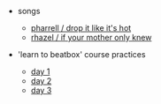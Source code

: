
- songs
  - [pharrell / drop it like it's hot][1]
  - [rhazel / if your mother only knew][2]

- 'learn to beatbox' course practices
  - [day 1][ltbb-1]
  - [day 2][ltbb-2]
  - [day 3][ltbb-3]



[1]: ./tabs/songs/pharrell/drop-it-like-its-hot/
[2]: ./tabs/songs/rhazel/if-your-mother-only-knew/

[ltbb-1]: ./tabs/ltbb/day-1/
[ltbb-2]: ./tabs/ltbb/day-2/
[ltbb-3]: ./tabs/ltbb/day-3/
